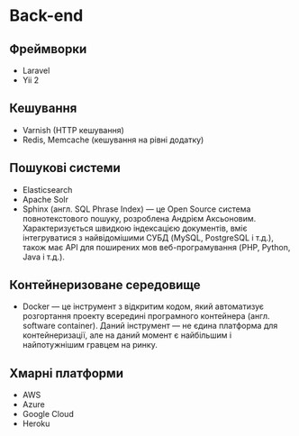 # Back-end

## Фреймворки
* Laravel
* Yii 2

## Кешування
* Varnish (HTTP кешування)
* Redis, Memcache (кешування на рівні додатку)

## Пошукові системи
* Elasticsearch
* Apache Solr
* Sphinx (англ. SQL Phrase Index) — це Open Source система повнотекстового пошуку, розроблена Андрієм Аксьоновим. Характеризується швидкою індексацією документів, вміє інтегруватися з найвідомішими СУБД (MySQL, PostgreSQL і т.д.), також має API для поширених мов веб-програмування (PHP, Python, Java і т.д.).

## Контейнеризоване середовище
* Docker — це інструмент з відкритим кодом, який автоматизує розгортання проекту всередині програмного контейнера (англ. software container). Даний інструмент — не єдина платформа для контейнеризації, але на даний момент є найбільшим і найпотужнішим гравцем на ринку.

## Хмарні платформи
* AWS
* Azure
* Google Cloud
* Heroku



